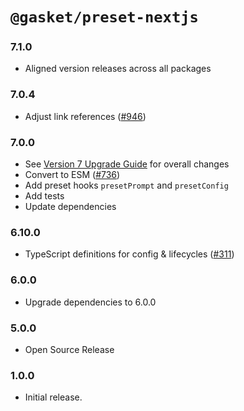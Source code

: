 # `@gasket/preset-nextjs`

### 7.1.0

- Aligned version releases across all packages

### 7.0.4

- Adjust link references ([#946])

### 7.0.0

- See [Version 7 Upgrade Guide] for overall changes
- Convert to ESM ([#736])
- Add preset hooks `presetPrompt` and `presetConfig`
- Add tests
- Update dependencies

### 6.10.0

- TypeScript definitions for config & lifecycles ([#311])

### 6.0.0

- Upgrade dependencies to 6.0.0

### 5.0.0

- Open Source Release

### 1.0.0

- Initial release.


[Version 7 Upgrade Guide]: /docs/upgrade-to-7.md
[#311]: https://github.com/godaddy/gasket/pull/311
[#736]: https://github.com/godaddy/gasket/pull/736
[#762]: https://github.com/godaddy/gasket/pull/762
[#946]: https://github.com/godaddy/gasket/pull/946
